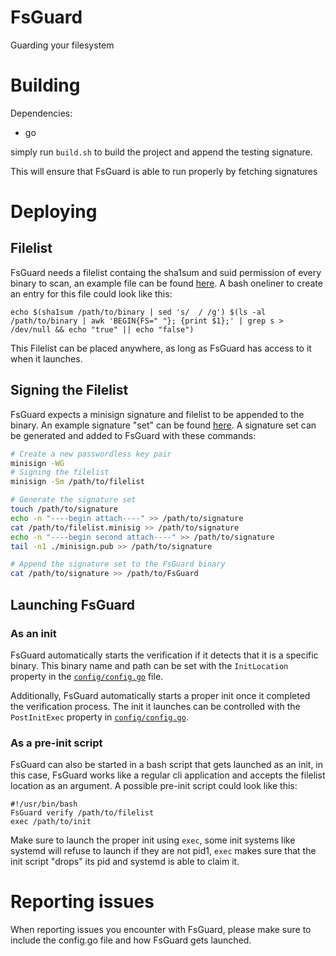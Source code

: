# FsGuard
Guarding your filesystem

# Building
Dependencies:
- go

simply run `build.sh` to build the project and append the testing signature.

This will ensure that FsGuard is able to run properly by fetching signatures


# Deploying
## Filelist
FsGuard needs a filelist containg the sha1sum and suid permission of every binary to scan, an example file can be found [here](https://github.com/linux-immutability-tools/FsGuard/blob/main/test_filelist).
A bash oneliner to create an entry for this file could look like this:
```
echo $(sha1sum /path/to/binary | sed 's/  / /g') $(ls -al /path/to/binary | awk 'BEGIN{FS=" "}; {print $1};' | grep s > /dev/null && echo "true" || echo "false")
```

This Filelist can be placed anywhere, as long as FsGuard has access to it when it launches.

## Signing the Filelist
FsGuard expects a minisign signature and filelist to be appended to the binary. An example signature "set" can be found [here](https://github.com/linux-immutability-tools/FsGuard/blob/main/signatures).
A signature set can be generated and added to FsGuard with these commands:
```bash
# Create a new passwordless key pair
minisign -WG
# Signing the filelist
minisign -Sm /path/to/filelist

# Generate the signature set
touch /path/to/signature
echo -n "----begin attach----" >> /path/to/signature
cat /path/to/filelist.minisig >> /path/to/signature
echo -n "----begin second attach----" >> /path/to/signature
tail -n1 ./minisign.pub >> /path/to/signature

# Append the signature set to the FsGuard binary
cat /path/to/signature >> /path/to/FsGuard
```

## Launching FsGuard
### As an init
FsGuard automatically starts the verification if it detects that it is a specific binary. 
This binary name and path can be set with the `InitLocation` property in the [`config/config.go`](https://github.com/linux-immutability-tools/FsGuard/blob/main/config/config.go) file.

Additionally, FsGuard automatically starts a proper init once it completed the verification process. The init it launches can be controlled with the `PostInitExec` property in [`config/config.go`](https://github.com/linux-immutability-tools/FsGuard/blob/main/config/config.go).

### As a pre-init script
FsGuard can also be started in a bash script that gets launched as an init, in this case, FsGuard works like a regular cli application and accepts the filelist location as an argument.
A possible pre-init script could look like this:
```
#!/usr/bin/bash
FsGuard verify /path/to/filelist
exec /path/to/init
```

Make sure to launch the proper init using `exec`, some init systems like systemd will refuse to launch if they are not pid1, `exec` makes sure that the init script "drops" its pid and systemd is able to claim it.

# Reporting issues
When reporting issues you encounter with FsGuard, please make sure to include the config.go file and how FsGuard gets launched.
